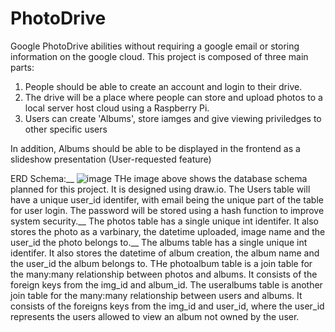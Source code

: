 # PhotoDrive
Google PhotoDrive abilities without requiring a google email or storing information on the google cloud. 
This project is composed of three main parts:
1. People should be able to create an account and login to their drive.
2. The drive will be a place where people can store and upload photos to a local server host cloud using a Raspberry Pi.
3. Users can create 'Albums', store iamges and give viewing priviledges to other specific users 

In addition, Albums should be able to be displayed in the frontend as a slideshow presentation (User-requested feature)

ERD Schema:__
![image](https://github.com/JBudiman00/PhotoDrive/assets/65978976/aa122dbc-40f7-4379-9251-b908e2e60839)
THe image above shows the database schema planned for this project. It is designed using draw.io.
The Users table will have a unique user_id identifer, with email being the unique part of the table for user login.
The password will be stored using a hash function to improve system security.__
The photos table has a single unique int identifer. It also stores the photo as a varbinary, the datetime uploaded, image name and the user_id the photo belongs to.__
The albums table has a single unique int identifer. It also stores the datetime of album creation, the album name and the user_id the album belongs to.
THe photoalbum table is a join table for the many:many relationship between photos and albums. It consists of the foreign keys from the img_id and album_id.
The useralbums table is another join table for the many:many relationship between users and albums. It consists of the foreigns keys from the img_id and user_id, where the user_id represents the users allowed to view an album not owned by the user. 
